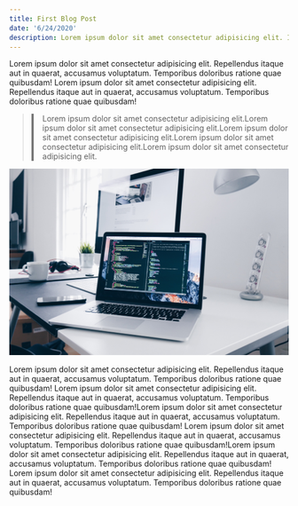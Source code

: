 ```yaml
---
title: First Blog Post
date: '6/24/2020'
description: Lorem ipsum dolor sit amet consectetur adipisicing elit. Inventore vitae commodi necessitatibus sequi deserunt assumenda in beatae vel odio nihil!
---
```


<p>
  Lorem ipsum dolor sit amet consectetur adipisicing elit. Repellendus itaque aut in quaerat, accusamus voluptatum. Temporibus doloribus ratione quae quibusdam! Lorem ipsum dolor sit amet consectetur adipisicing elit. Repellendus itaque aut in quaerat, accusamus voluptatum. Temporibus doloribus ratione quae quibusdam!
</p>

> <p style="padding-left: 1rem; border-left: 0.25rem solid #777;">
> Lorem ipsum dolor sit amet consectetur adipisicing elit.Lorem ipsum dolor sit amet consectetur adipisicing elit.Lorem ipsum dolor sit amet consectetur adipisicing elit.Lorem ipsum dolor sit amet consectetur adipisicing elit.Lorem ipsum dolor sit amet consectetur adipisicing elit.
> </p>

![A macbook on a white desk](./macbook-on-desk.jpg)

<p>
Lorem ipsum dolor sit amet consectetur adipisicing elit. Repellendus itaque aut in quaerat, accusamus voluptatum. Temporibus doloribus ratione quae quibusdam! Lorem ipsum dolor sit amet consectetur adipisicing elit. Repellendus itaque aut in quaerat, accusamus voluptatum. Temporibus doloribus ratione quae quibusdam!Lorem ipsum dolor sit amet consectetur adipisicing elit. Repellendus itaque aut in quaerat, accusamus voluptatum. Temporibus doloribus ratione quae quibusdam! Lorem ipsum dolor sit amet consectetur adipisicing elit. Repellendus itaque aut in quaerat, accusamus voluptatum. Temporibus doloribus ratione quae quibusdam!Lorem ipsum dolor sit amet consectetur adipisicing elit. Repellendus itaque aut in quaerat, accusamus voluptatum. Temporibus doloribus ratione quae quibusdam! Lorem ipsum dolor sit amet consectetur adipisicing elit. Repellendus itaque aut in quaerat, accusamus voluptatum. Temporibus doloribus ratione quae quibusdam!</p>
